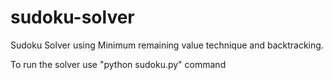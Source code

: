# sudoku-solver

Sudoku Solver using Minimum remaining value technique and backtracking.

To run the solver use "python sudoku.py" command